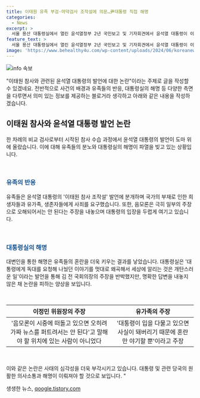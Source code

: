 ```yaml
---
title: 이태원 유족 부검·마약검사 조작설에 의문…尹대통령 직접 해명
categories:
  - News
excerpt: >
  서울 용산 대통령실에서 열린 윤석열정부 2년 국민보고 및 기자회견에서 윤석열 대통령이 이태원 참사 조작설을 제기했다는 주장에 유족들이 분개하고, 대변인이 아닌 대통령이 직접 해명할 것을 요구했다. 김진표 전 국회의장의 회고록에 따르면, 대통령이 조작설에 강한 의심이 있다고 말한 것으로 전해져 유가족들과 사회적 논란을 빚고 있다. 유족들은 대통령의 발언을 멋대로 왜곡한 것이라며 사과를 요구하고, 대통령의 입장을 직접 듣고 싶어하고 있다. 추가로, 유가족은 2차 가해를 막기 위해 대통령이 직접 나서야 한다고 주장하고 있다.
feature_text: >
  서울 용산 대통령실에서 열린 윤석열정부 2년 국민보고 및 기자회견에서 윤석열 대통령이 이태원 참사 조작설을 제기했다는 주장에 유족들이 분개하고, 대변인이 아닌 대통령이 직접 해명할 것을 요구했다. 김진표 전 국회의장의 회고록에 따르면, 대통령이 조작설에 강한 의심이 있다고 말한 것으로 전해져 유가족들과 사회적 논란을 빚고 있다. 유족들은 대통령의 발언을 멋대로 왜곡한 것이라며 사과를 요구하고, 대통령의 입장을 직접 듣고 싶어하고 있다. 추가로, 유가족은 2차 가해를 막기 위해 대통령이 직접 나서야 한다고 주장하고 있다.
image: 'https://www.behealthy4u.com/wp-content/uploads/2024/06/koreanews.jpg'
---
```


<p><img src="https://www.behealthy4u.com/wp-content/uploads/2024/06/koreanews.jpg" alt="info 속보" /></p>

<p>"이태원 참사와 관련된 윤석열 대통령의 발언에 대한 논란"이라는 주제로 글을 작성할 수 있겠네요. 전반적으로 사건의 배경과 유족들의 반응, 대통령실의 해명 등 다양한 측면을 다루면서 의미 있는 정보를 제공하는 블로거라 생각하고 아래와 같은 내용을 작성하겠습니다. </p>

<h2 data-ke-size="size26">이태원 참사와 윤석열 대통령 발언 논란</h2>

<p>한 차례의 비교 검사로부터 시작된 참사 수습 과정에서 윤석열 대통령의 발언이 도마 위에 올랐습니다. 이에 대해 유족들의 분노와 대통령실의 해명이 파열을 빚고 있는 상황입니다.</p>

<p data-ke-size="size16">&nbsp;</p>

<h3><b><span style="color: #1a5490;">유족의 반응</span></b></h3>

<p>유족들은 윤석열 대통령의 '이태원 참사 조작설' 발언에 분개하며 국가의 부재로 인한 희생자들과 유가족, 생존자들에게 사죄를 요구했습니다. 또한, 음모론은 극히 일부의 주장으로 오해되어서는 안 된다는 주장을 내놓으며 대통령의 입장을 두렵게 여기고 있습니다.</p>

<p data-ke-size="size16">&nbsp;</p>

<h3><b><span style="color: #1a5490;">대통령실의 해명</span></b></h3>

<p>대변인을 통한 해명은 유족들의 혼란을 더욱 키우는 결과를 낳았습니다. 대통령실은 '대통령에게 독대를 요청해 나눴던 이야기를 멋대로 왜곡해서 세상에 알리는 것은 개탄스러운 일'이라는 발언을 통해 김 전 국회의장의 주장을 반박했지만, 명확한 답변을 내놓지 않은 채 논란을 피하는 양상을 보입니다.</p>

<p data-ke-size="size16">&nbsp;</p>

<table>
<thead>
<tr>
<th style="text-align: center;">이정민 위원장의 주장</th>
<th style="text-align: center;">유가족의 주장</th>
</tr>
</thead>
<tbody>
<tr>
<td style="text-align: center;">'음모론이 시중에 떠돌고 있으면 오히려 가짜 뉴스를 퍼트려서는 안 된다'고 말해야 할 위치에 있는 사람이 아니었다</td>
<td style="text-align: center;">'대통령이 입을 다물고 있으면 사실이 돼버리기 때문에 혼란만 야기할 뿐'이라고 주장</td>
</tr>
</tbody>
</table>

<p data-ke-size="size16">&nbsp;</p>

<p>이와 같은 논란은 사태의 심각성을 더욱 부각시키고 있습니다. 대통령 및 관련 당국의 원활한 의사소통과 해명이 이뤄져야 할 것으로 보입니다. "</p>
생생한 뉴스, <a href="https://qoogle.tistory.com" rel="dofollow">qoogle.tistory.com</a>


